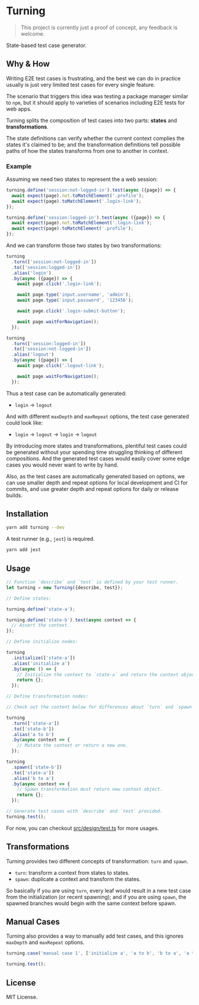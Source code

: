 # Turning

> This project is currently just a proof of concept, any feedback is welcome.

State-based test case generator.

## Why & How

Writing E2E test cases is frustrating, and the best we can do in practice usually is just very limited test cases for every single feature.

The scenario that triggers this idea was testing a package manager similar to `npm`, but it should apply to varieties of scenarios including E2E tests for web apps.

Turning splits the composition of test cases into two parts: **states** and **transformations**.

The state definitions can verify whether the current context complies the states it's claimed to be; and the transformation definitions tell possible paths of how the states transforms from one to another in context.

### Example

Assuming we need two states to represent the a web session:

```ts
turning.define('session:not-logged-in').test(async ({page}) => {
  await expect(page).not.toMatchElement('.profile');
  await expect(page).toMatchElement('.login-link');
});

turning.define('session:logged-in').test(async ({page}) => {
  await expect(page).not.toMatchElement('.login-link');
  await expect(page).toMatchElement('.profile');
});
```

And we can transform those two states by two transformations:

```ts
turning
  .turn(['session:not-logged-in'])
  .to(['session:logged-in'])
  .alias('login')
  .by(async ({page}) => {
    await page.click('.login-link');

    await page.type('input.username', 'admin');
    await page.type('input.password', '123456');

    await page.click('.login-submit-button');

    await page.waitForNavigation();
  });

turning
  .turn(['session:logged-in'])
  .to(['session:not-logged-in'])
  .alias('logout')
  .by(async ({page}) => {
    await page.click('.logout-link');

    await page.waitForNavigation();
  });
```

Thus a test case can be automatically generated:

- `login` -> `logout`

And with different `maxDepth` and `maxRepeat` options, the test case generated could look like:

- `login` -> `logout` -> `login` -> `logout`

By introducing more states and transformations, plentiful test cases could be generated without your spending time struggling thinking of different compositions. And the generated test cases would easily cover some edge cases you would never want to write by hand.

Also, as the test cases are automatically generated based on options, we can use smaller depth and repeat options for local development and CI for commits, and use greater depth and repeat options for daily or release builds.

## Installation

```sh
yarn add turning --dev
```

A test runner (e.g., `jest`) is required.

```sh
yarn add jest
```

## Usage

```ts
// Function `describe` and `test` is defined by your test runner.
let turning = new Turning({describe, test});

// Define states:

turning.define('state-a');

turning.define('state-b').test(async context => {
  // Assert the context.
});

// Define initialize nodes:

turning
  .initialize(['state-a'])
  .alias('initialize a')
  .by(async () => {
    // Initialize the context to `state-a` and return the context object.
    return {};
  });

// Define transformation nodes:

// Check out the content below for differences about `turn` and `spawn`.

turning
  .turn(['state-a'])
  .to(['state-b'])
  .alias('a to b')
  .by(async context => {
    // Mutate the context or return a new one.
  });

turning
  .spawn(['state-b'])
  .to(['state-a'])
  .alias('b to a')
  .by(async context => {
    // Spawn transformation must return new context object.
    return {};
  });

// Generate test cases with `describe` and `test` provided.
turning.test();
```

For now, you can checkout [src/design/test.ts](src/design/test.ts) for more usages.

## Transformations

Turning provides two different concepts of transformation: `turn` and `spawn`.

- `turn`: transform a context from states to states.
- `spawn`: duplicate a context and transform the states.

So basically if you are using `turn`, every leaf would result in a new test case from the initialization (or recent spawning); and if you are using `spawn`, the spawned branches would begin with the same context before spawn.

## Manual Cases

Turning also provides a way to manually add test cases, and this ignores `maxDepth` and `maxRepeat` options.

```ts
turning.case('manual case 1', ['initialize a', 'a to b', 'b to a', 'a to b']);

turning.test();
```

## License

MIT License.
